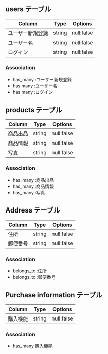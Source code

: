 ## users テーブル


|Column          | Type    | Options    |
| -------------- | ------- | ---------- |
| ユーザー新規登録  | string  | null:false |
| ユーザー名       | string  | null:false |
| ログイン         | string  | null:false | 

### Association

- has_many :ユーザー新規登録
- has many :ユーザー名
- has many :ログイン 


## products テーブル

|Column   | Type   | Options   |
| ------  | ------ | --------- |
| 商品出品 | string | null:false |
| 商品情報 | string | null:false |
| 写真    | string | null:false |

### Association

- has_many :商品出品
- has_many :商品情報
- has_many :写真


## Address テーブル

| Column  | Type   | Options      | 
| ------- | ------ | ------------ |
| 住所     | string  | null:false |
| 郵便番号  | string  | null:false |

### Association

- belongs_to :住所
- belongs_to :郵便番号


## Purchase information テーブル

| Column  | Type    | Options    |
| ------- | ------- | ---------- | 
| 購入機能 | string  | null:false |

### Association

-  has_many 購入機能


